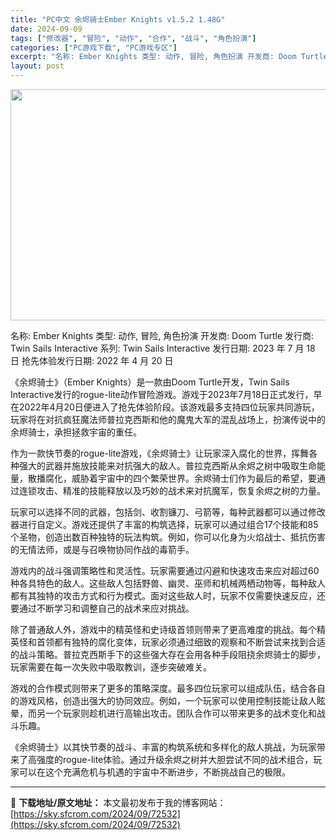 ```yaml
---
title: "PC中文 余烬骑士Ember Knights v1.5.2 1.48G"
date: 2024-09-09
tags: ["修改器", "冒险", "动作", "合作", "战斗", "角色扮演"]
categories: ["PC游戏下载", "PC游戏专区"]
excerpt: "名称: Ember Knights 类型: 动作, 冒险, 角色扮演 开发商: Doom Turtle 发行商: Twin Sails Interactive 系列: Twin Sails Interactive 发行日期: 2023 年 7 月 18 日 抢先体验发行日期: 2022 年 4 月 &hellip;"
layout: post
---
```


<img class="aligncenter size-medium wp-image-72533" src="https://sky.sfcrom.com/wp-content/uploads/2024/09/2024090907092522.webp" alt="" width="660" height="370" />

名称: Ember Knights
类型: 动作, 冒险, 角色扮演
开发商: Doom Turtle
发行商: Twin Sails Interactive
系列: Twin Sails Interactive
发行日期: 2023 年 7 月 18 日
抢先体验发行日期: 2022 年 4 月 20 日

《余烬骑士》（Ember Knights）是一款由Doom Turtle开发，Twin Sails Interactive发行的rogue-lite动作冒险游戏。游戏于2023年7月18日正式发行，早在2022年4月20日便进入了抢先体验阶段。该游戏最多支持四位玩家共同游玩，玩家将在对抗疯狂魔法师普拉克西斯和他的魔鬼大军的混乱战场上，扮演传说中的余烬骑士，承担拯救宇宙的重任。

作为一款快节奏的rogue-lite游戏，《余烬骑士》让玩家深入腐化的世界，挥舞各种强大的武器并施放技能来对抗强大的敌人。普拉克西斯从余烬之树中吸取生命能量，散播腐化，威胁着宇宙中的四个繁荣世界。余烬骑士们作为最后的希望，要通过连锁攻击、精准的技能释放以及巧妙的战术来对抗魔军，恢复余烬之树的力量。

玩家可以选择不同的武器，包括剑、收割镰刀、弓箭等，每种武器都可以通过修改器进行自定义。游戏还提供了丰富的构筑选择，玩家可以通过组合17个技能和85个圣物，创造出数百种独特的玩法构筑。例如，你可以化身为火焰战士、抵抗伤害的无情法师，或是与召唤物协同作战的毒箭手。

游戏内的战斗强调策略性和灵活性。玩家需要通过闪避和快速攻击来应对超过60种各具特色的敌人。这些敌人包括野兽、幽灵、巫师和机械两栖动物等，每种敌人都有其独特的攻击方式和行为模式。面对这些敌人时，玩家不仅需要快速反应，还要通过不断学习和调整自己的战术来应对挑战。

除了普通敌人外，游戏中的精英怪和史诗级首领则带来了更高难度的挑战。每个精英怪和首领都有独特的腐化变体，玩家必须通过细致的观察和不断尝试来找到合适的战斗策略。普拉克西斯手下的这些强大存在会用各种手段阻挠余烬骑士的脚步，玩家需要在每一次失败中吸取教训，逐步突破难关。

游戏的合作模式则带来了更多的策略深度。最多四位玩家可以组成队伍，结合各自的游戏风格，创造出强大的协同效应。例如，一个玩家可以使用控制技能让敌人眩晕，而另一个玩家则趁机进行高输出攻击。团队合作可以带来更多的战术变化和战斗乐趣。

《余烬骑士》以其快节奏的战斗、丰富的构筑系统和多样化的敌人挑战，为玩家带来了高强度的rogue-lite体验。通过升级余烬之树并大胆尝试不同的战术组合，玩家可以在这个充满危机与机遇的宇宙中不断进步，不断挑战自己的极限。

---
📖 **下载地址/原文地址：** 本文最初发布于我的博客网站：[https://sky.sfcrom.com/2024/09/72532](https://sky.sfcrom.com/2024/09/72532)
